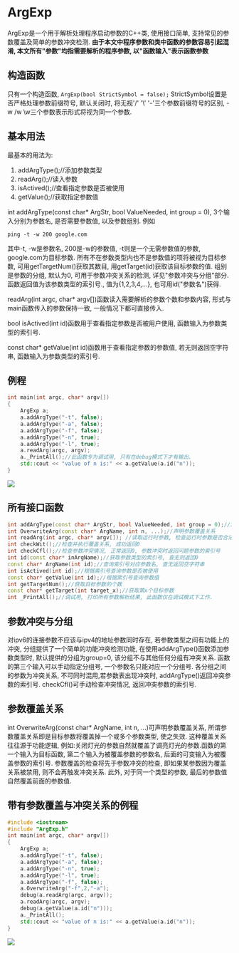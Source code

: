 # ArgExp
ArgExp是一个用于解析处理程序启动参数的C++类, 使用接口简单, 支持常见的参数覆盖及简单的参数冲突检测. 
**由于本文中程序参数和类中函数的参数容易引起混淆, 本文所有"参数"均指需要解析的程序参数, 以"函数输入"表示函数参数**
## 构造函数
只有一个构造函数, ```ArgExp(bool StrictSymbol = false);``` StrictSymbol设置是否严格处理参数前缀符号, 默认关闭时, 将无视'/'  '\\'  '-'三个参数前缀符号的区别, -w /w \w三个参数表示形式将视为同一个参数.
## 基本用法
最基本的用法为:
1. addArgType();//添加参数类型
2. readArg();//读入参数
3. isActived();//查看指定参数是否被使用
4. getValue();//获取指定参数值


int addArgType(const char* ArgStr, bool ValueNeeded, int group = 0), 3个输入分别为参数名, 是否需要参数值, 以及参数组别. 
例如 
```
ping -t -w 200 google.com
```

其中-t, -w是参数名, 200是-w的参数值, -t则是一个无需参数值的参数,  google.com为目标参数.
所有不在参数类型内也不是参数值的项将被视为目标参数, 可用getTargetNum()获取其数目, 用getTarget(id)获取该目标参数的值.
组别是参数的分组, 默认为0, 可用于参数冲突关系的检测, 详见"参数冲突与分组"部分.
函数返回值为该参数类型的索引号., 值为{1,2,3,4,...}, 也可用id("参数名")获得.

 readArg(int argc, char* argv[])函数读入需要解析的参数个数和参数内容, 形式与main函数传入的参数保持一致, 一般情况下都可直接传入.

bool isActived(int id)函数用于查看指定参数是否被用户使用, 函数输入为参数类型的索引号.

const char* getValue(int id)函数用于查看指定参数的参数值, 若无则返回空字符串, 函数输入为参数类型的索引号.

## 例程
``` C++
int main(int argc, char* argv[])
{
	ArgExp a;
	a.addArgType("-t", false);
	a.addArgType("-a", false);
	a.addArgType("-f", false);
	a.addArgType("-n", true);
	a.addArgType("-l", true);
	a.readArg(argc, argv);
	a._PrintAll();//此函数专为调试用, 只有在debug模式下才有输出.
	std::cout << "value of n is:" << a.getValue(a.id("n"));
}
```
![](https://i.loli.net/2019/07/16/5d2ded4e3e13d59252.png)

## 所有接口函数
``` C++
int addArgType(const char* ArgStr, bool ValueNeeded, int group = 0);//添加参数类型
int OverwriteArg(const char* ArgName, int n, ...);//声明参数覆盖关系
int readArg(int argc, char* argv[]); //读取运行时参数, 检查运行时参数是否合法, 正常返回0, 参数冲突时返回问题参数的索引号
int checkWit();//检查并执行覆盖关系, 成功返回0
int checkCfl();//检查参数冲突情况, 正常返回0, 参数冲突时返回问题参数的索引号
int id(const char* inArgName);//获取参数类型的索引号, 查无则返回0
const char* ArgName(int id);//查询索引号对应参数名, 查无返回空字符串
int isActived(int id);//根据索引号查询参数是否被使用
const char* getValue(int id);//根据索引号查询参数值
int getTargetNum();//获取目标参数的个数
const char* getTarget(int target_x);//获取第x个目标参数
int _PrintAll();//调试用, 打印所有参数解析结果, 此函数仅在调试模式下工作.
```

## 参数冲突与分组
对ipv6的连接参数不应该与ipv4的地址参数同时存在, 若参数类型之间有功能上的冲突, 分组提供了一个简单的功能冲突检测功能, 在使用addArgType()函数添加参数类型时, 默认提供的分组为group=0, 该分组不与其他任何分组有冲突关系. 函数的第三个输入可以手动指定分组号,  一个参数名只能对应一个分组号. 各分组之间的参数为冲突关系, 不可同时混用,若参数表出现冲突时, addArgType()返回冲突参数的索引号. checkCfl()可手动检查冲突情况, 返回冲突参数的索引号.

## 参数覆盖关系
int OverwriteArg(const char* ArgName, int n, ...)可声明参数覆盖关系, 所谓参数覆盖关系即是目标参数将覆盖掉一个或多个参数类型, 使之失效. 这种覆盖关系往往源于功能逻辑, 例如:关闭灯光的参数自然就覆盖了调亮灯光的参数.函数的第一个输入为目标函数, 第二个输入为被覆盖参数的参数名, 后面的可变输入为被覆盖参数的索引号. 参数覆盖的检查将先于参数冲突的检查, 即如果某参数因为覆盖关系被禁用, 则不会再触发冲突关系. 此外, 对于同一个类型的参数, 最后的参数值自然覆盖前面的参数值.

## 带有参数覆盖与冲突关系的例程
``` C++
#include <iostream>
#include "ArgExp.h"
int main(int argc, char* argv[])
{
	ArgExp a;
	a.addArgType("-t", false);
	a.addArgType("-a", false);
	a.addArgType("-n", true);
	a.addArgType("-l", true);
	a.addArgType("-f", false);
	a.OverwriteArg("-f",2,"-a");
	debug(a.readArg(argc, argv));
	a.readArg(argc, argv);
	debug(a.getValue(a.id("n")));
	a._PrintAll();
	std::cout << "value of n is:" << a.getValue(a.id("n"));
}
```
![](https://i.loli.net/2019/07/16/5d2ded089ccf169814.png
)